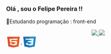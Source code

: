 ### Olá , sou o Felipe Pereira !!

🌱Estudando programação : front-end



<div align="center">
  <a href="https://github.com/rafaballerini">
  <img height="180em" src="https://github-readme-stats.vercel.app/api?username=Felipesv1&show_icons=true&theme=merko&include_all_commits=true&count_private=true"/>
  <img height="180em" src="https://github-readme-stats.vercel.app/api/top-langs/?username=Felipesv1&layout=compact&langs_count=7&theme=merko"/>
</div>

  <img align="center" alt="bigo-HTML" height="30" width="40" src="https://raw.githubusercontent.com/devicons/devicon/master/icons/html5/html5-original.svg">
  <img align="center" alt="bigo-CSS" height="30" width="40" src="https://raw.githubusercontent.com/devicons/devicon/master/icons/css3/css3-original.svg">
